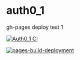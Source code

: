 # auth0_1

gh-pages deploy test 1

[![Auth0_1 CI](https://github.com/crapalajuive/auth0_1/actions/workflows/node.js.yml/badge.svg)](https://github.com/crapalajuive/auth0_1/actions/workflows/node.js.yml)

[![pages-build-deployment](https://github.com/crapalajuive/auth0_1/actions/workflows/pages/pages-build-deployment/badge.svg)](https://github.com/crapalajuive/auth0_1/actions/workflows/pages/pages-build-deployment)
